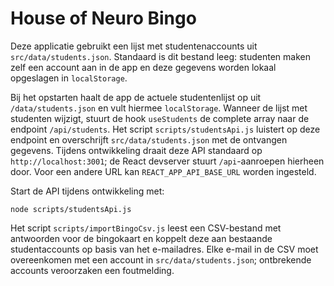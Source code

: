 # House of Neuro Bingo

Deze applicatie gebruikt een lijst met studentenaccounts uit `src/data/students.json`.
Standaard is dit bestand leeg: studenten maken zelf een account aan in de app en
deze gegevens worden lokaal opgeslagen in `localStorage`.

Bij het opstarten haalt de app de actuele studentenlijst op uit `/data/students.json`
en vult hiermee `localStorage`. Wanneer de lijst met studenten wijzigt, stuurt de
hook `useStudents` de complete array naar de endpoint `/api/students`. Het script
`scripts/studentsApi.js` luistert op deze endpoint en overschrijft `src/data/students.json`
met de ontvangen gegevens. Tijdens ontwikkeling draait deze API standaard op
`http://localhost:3001`; de React devserver stuurt `/api`-aanroepen hierheen door.
Voor een andere URL kan `REACT_APP_API_BASE_URL` worden ingesteld.

Start de API tijdens ontwikkeling met:

```
node scripts/studentsApi.js
```

Het script `scripts/importBingoCsv.js` leest een CSV-bestand met antwoorden voor
de bingokaart en koppelt deze aan bestaande studentaccounts op basis van het
e-mailadres. Elke e-mail in de CSV moet overeenkomen met een account in
`src/data/students.json`; ontbrekende accounts veroorzaken een foutmelding.

